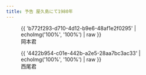 ```yaml
---
title: 予告 屋久島にて1980年
---
```

<figure style="max-width:500px">
  {{ 'b772f293-d710-4d12-b9e6-48af1e2f0295' | echoImg('100%', '100%') | raw }}
  <figcaption>岡本君</figcaption>
</figure>
<figure style="max-width:500px">
  {{ '4422b954-c01e-442b-a2e5-28aa7bc3ac33' | echoImg('100%', '100%') | raw }}
  <figcaption>西尾君</figcaption>
</figure>
